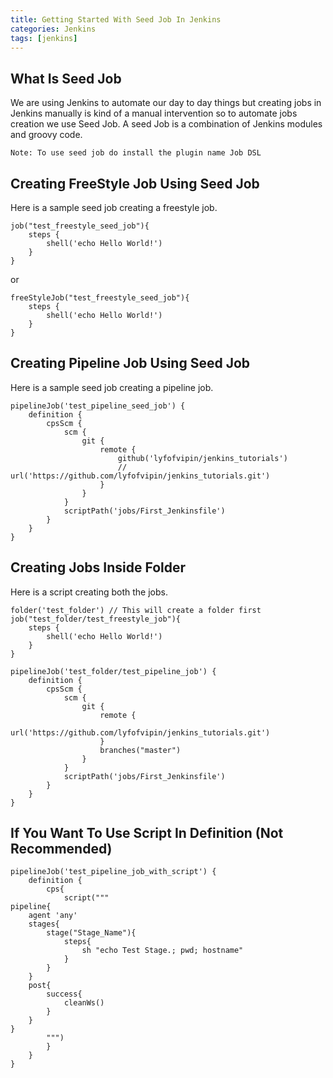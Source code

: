 ```yaml
---
title: Getting Started With Seed Job In Jenkins
categories: Jenkins
tags: [jenkins]
---
```


## What Is Seed Job

We are using Jenkins to automate our day to day things but creating jobs in Jenkins manually is kind of a manual intervention so to automate jobs creation we use Seed Job.
A seed Job is a combination of Jenkins modules and groovy code.

`Note: To use seed job do install the plugin name Job DSL`

## Creating FreeStyle Job Using Seed Job

Here is a sample seed job creating a freestyle job.
```
job("test_freestyle_seed_job"){
    steps {
        shell('echo Hello World!')
    }
}
```
or 

```
freeStyleJob("test_freestyle_seed_job"){
    steps {
        shell('echo Hello World!')
    }
}
```

## Creating Pipeline Job Using Seed Job

Here is a sample seed job creating a pipeline job.
```
pipelineJob('test_pipeline_seed_job') {
    definition {
        cpsScm {
            scm {
                git {
                    remote {
                        github('lyfofvipin/jenkins_tutorials')
                        // url('https://github.com/lyfofvipin/jenkins_tutorials.git')
                    }
                }
            }
            scriptPath('jobs/First_Jenkinsfile')
        }
    }
}
```

## Creating Jobs Inside Folder

Here is a script creating both the jobs.

```
folder('test_folder') // This will create a folder first
job("test_folder/test_freestyle_job"){
    steps {
        shell('echo Hello World!')
    }
}

pipelineJob('test_folder/test_pipeline_job') {
    definition {
        cpsScm {
            scm {
                git {
                    remote {
                        url('https://github.com/lyfofvipin/jenkins_tutorials.git')
                    }
                    branches("master")
                }
            }
            scriptPath('jobs/First_Jenkinsfile')
        }
    }
}
```

## If You Want To Use Script In Definition (Not Recommended)

```
pipelineJob('test_pipeline_job_with_script') {
    definition {
        cps{
            script("""
pipeline{
    agent 'any'
    stages{
        stage("Stage_Name"){
            steps{
                sh "echo Test Stage.; pwd; hostname"
            }
        }
    }
    post{
        success{
            cleanWs()
        }
    }
}
        """)
        }
    }
}
```
